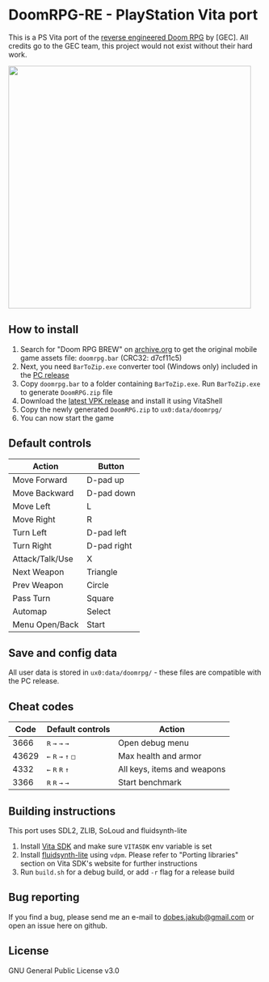 # DoomRPG-RE - PlayStation Vita port

This is a PS Vita port of the [reverse engineered Doom RPG](https://github.com/Erick194/DoomRPG-RE) by [GEC]. All credits go to the GEC team, this project would not exist without their hard work.

 <img src="https://raw.githubusercontent.com/jakubito/DoomRPG-RE-vita/main/screenshot.png" width="480" />

## How to install

1. Search for "Doom RPG BREW" on [archive.org](https://archive.org/) to get the original mobile game assets file: `doomrpg.bar` (CRC32: d7cf11c5)
1. Next, you need `BarToZip.exe` converter tool (Windows only) included in the [PC release](https://github.com/Erick194/DoomRPG-RE/releases/latest)
1. Copy `doomrpg.bar` to a folder containing `BarToZip.exe`. Run `BarToZip.exe` to generate `DoomRPG.zip` file
1. Download the [latest VPK release](https://github.com/jakubito/DoomRPG-RE-vita/releases/latest) and install it using VitaShell
1. Copy the newly generated `DoomRPG.zip` to `ux0:data/doomrpg/`
1. You can now start the game

## Default controls

| Action           | Button      |
| ---------------  | ----------- |
| Move Forward     | D-pad up    |
| Move Backward    | D-pad down  |
| Move Left        | L           |
| Move Right       | R           |
| Turn Left        | D-pad left  |
| Turn Right       | D-pad right |
| Attack/Talk/Use  | X           |
| Next Weapon      | Triangle    |
| Prev Weapon      | Circle      |
| Pass Turn        | Square      |
| Automap          | Select      |
| Menu Open/Back   | Start       |

## Save and config data

All user data is stored in `ux0:data/doomrpg/` - these files are compatible with the PC release.

## Cheat codes

| Code  | Default controls                                                 | Action                      |
| ----- | ---------------------------------------------------------------- | --------------------------- |
| 3666  | <kbd>R</kbd> <kbd>→</kbd> <kbd>→</kbd> <kbd>→</kbd>              | Open debug menu             |
| 43629 | <kbd>←</kbd> <kbd>R</kbd> <kbd>→</kbd> <kbd>↑</kbd> <kbd>□</kbd> | Max health and armor        |
| 4332  | <kbd>←</kbd> <kbd>R</kbd> <kbd>R</kbd> <kbd>↑</kbd>              | All keys, items and weapons |
| 3366  | <kbd>R</kbd> <kbd>R</kbd> <kbd>→</kbd> <kbd>→</kbd>              | Start benchmark             |

## Building instructions

This port uses SDL2, ZLIB, SoLoud and fluidsynth-lite

1. Install [Vita SDK](https://vitasdk.org/) and make sure `VITASDK` env variable is set
1. Install [fluidsynth-lite](https://github.com/vitasdk/packages/tree/master/fluidsynth-lite) using `vdpm`. Please refer to "Porting libraries" section on Vita SDK's website for further instructions
1. Run `build.sh` for a debug build, or add `-r` flag for a release build

## Bug reporting

If you find a bug, please send me an e-mail to dobes.jakub@gmail.com or open an issue here on github.

## License

GNU General Public License v3.0
